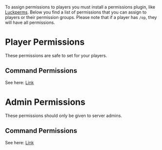 To assign permissions to players you must install a permissions plugin, like [Luckperms](https://www.spigotmc.org/resources/28140). Below you find a list of permissions that you can assign to players or their permission groups. Please note that if a player has `/op`, they will have all permissions.

# Player Permissions
These permissions are safe to set for your players.

## Command Permissions
See here: [Link](../players/Commands.md)

# Admin Permissions
These permissions should only be given to server admins.

## Command Permissions
See here: [Link](../admins/Commands.md)
